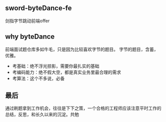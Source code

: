 ## sword-byteDance-fe

剑指字节跳动前端offer

## why byteDance

前端面试题仓库多如牛毛，只是因为比较喜欢字节的题目。
字节的题目，含蓄，优雅。
- 考基础：绝不浮光掠影，需要你最扎实的基础
- 考编码能力：绝不假大空，都是真实业务里最合理的需求
- 考算法：这个不多说，必备

## 最后

通过刷题拿到工作机会，往往是下下之策，一个合格的工程师应该注意平时工作的总结，反思，和长久以来的沉淀。共勉
